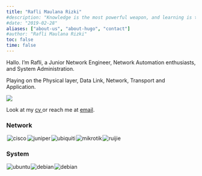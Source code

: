 ```yaml
---
title: "Rafli Maulana Rizki"
#description: "Knowledge is the most powerful weapon, and learning is the way to achieve it. However, istiqomah is a challenge that is not easy to overcome."
#date: "2019-02-28"
aliases: ["about-us", "about-hugo", "contact"]
#author: "Rafli Maulana Rizki"
toc: false
time: false
---
```


Hallo. I’m Rafli, a Junior Network Engineer, Network Automation enthusiasts, and System Administration.

Playing on the Physical layer, Data Link, Network, Transport and Application.

<a href="https://github.com/raflimaulanarizki"><img src="https://img.shields.io/github/followers/raflimaulanarizki?style=social" style="width: auto;" /></a>

Look at my <a href="https://raflimaulanarizki.github.io/cv/" target="_blank"> cv </a>or reach me at <a href="https://mailhide.io/e/vhYpVUOr" target="_blank"> email</a>.


<h3>Network</h3>
<div style="display: flex;">
    <img src="https://img.shields.io/badge/-CISCO-informational?logo=cisco&logoColor=white&style=for-the-badge" style="margin: 0 2px " alt="cisco" />
    <img src="https://img.shields.io/badge/-JUNIPER-green?logo=juniper&logoColor=white&style=for-the-badge" style="margin: 0 1px" alt="juniper" />
    <img src="https://img.shields.io/badge/-UBIQUITI-00c3ff?logo=ubiquiti&logoColor=white&style=for-the-badge" style="margin: 0 1px" alt="ubiquiti" />
    <img src="https://img.shields.io/badge/-MIKROTIK-lightgrey?logo=mikrotik&logoColor=white&style=for-the-badge" style="margin: 0 1px" alt="mikrotik" />
    <img src="https://img.shields.io/badge/-RUIJIE-red?logo=ruijie&logoColor=white&style=for-the-badge" style="margin: 0 1px" alt="ruijie" />
</div>

<h3>System</h3>
<div style="display: flex;">
    <img src="https://img.shields.io/badge/-UBUNTU-orange?logo=ubuntu&logoColor=white&style=for-the-badge" style="margin: 0 1px;" alt="ubuntu" />
    <img src="https://img.shields.io/badge/-DEBIAN-767778?logo=ubuntu&logoColor=white&style=for-the-badge" style="margin: 0 1px;" alt="debian" />
    <img src="https://img.shields.io/badge/-CENTOS-blue?logo=centos&logoColor=white&style=for-the-badge" style="margin: 0 1px;" alt="debian" />
</div>
